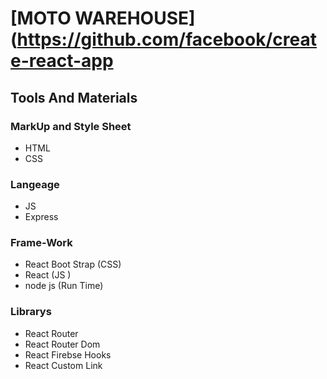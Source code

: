 # [MOTO WAREHOUSE](https://github.com/facebook/create-react-app

## Tools And Materials
  ### MarkUp and Style Sheet
  - HTML 
  - CSS
  ### Langeage
  - JS
  - Express
  ### Frame-Work
  - React Boot Strap (CSS)
  - React (JS )
  - node js (Run Time)
  ### Librarys
  - React Router
  - React Router Dom
  - React Firebse Hooks
  - React Custom Link

